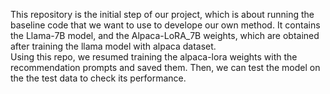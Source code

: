 This repository is the initial step of our project, which is about running the baseline code that we want to use to develope our own method. It contains the Llama-7B model, and the Alpaca-LoRA_7B weights, which are obtained after training the llama model with alpaca dataset.<br />
Using this repo, we resumed training the alpaca-lora weights with the recommendation prompts and saved them. Then, we can test the model on the the test data to check its performance.<br />   
